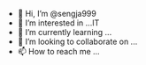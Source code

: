 - 👋 Hi, I’m @sengja999
- 👀 I’m interested in ...IT
- 🌱 I’m currently learning ...
- 💞️ I’m looking to collaborate on ...
- 📫 How to reach me ...

<!---
sengja999/sengja999 is a ✨ special ✨ repository because its `README.md` (this file) appears on your GitHub profile.
You can click the Preview link to take a look at your changes.
--->
